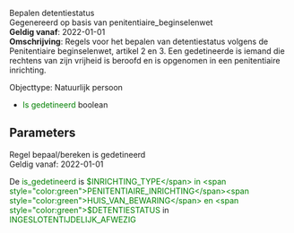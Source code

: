 Bepalen detentiestatus \
Gegenereerd op basis van penitentiaire_beginselenwet \
**Geldig vanaf**: 2022-01-01 \
**Omschrijving**: Regels voor het bepalen van detentiestatus volgens de Penitentiaire beginselenwet, artikel 2 en 3. Een gedetineerde is iemand die rechtens van zijn vrijheid is beroofd en is opgenomen in een penitentiaire inrichting.


Objecttype: Natuurlijk persoon
- <span style="color:green">Is gedetineerd</span> boolean

## Parameters ##


Regel bepaal/bereken is gedetineerd \
Geldig vanaf: 2022-01-01

De <span style="color: green">is_gedetineerd</span> is
<span style="color:green">$INRICHTING_TYPE</span> in <span style="color:green">PENITENTIAIRE_INRICHTING</span><span style="color:green">HUIS_VAN_BEWARING</span>
 en <span style="color:green">$DETENTIESTATUS</span> in <span style="color:green">INGESLOTEN</span><span style="color:green">TIJDELIJK_AFWEZIG</span>



